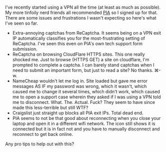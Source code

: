 I've recently started using a VPN all the time (at least as much as possible). My more tinfoily nerd friends all recommended [PIA](https://www.privateinternetaccess.com/) so I signed up for that. There are some issues and frustrations I wasn't expecting so here's what I've seen so far.

- Extra-annoying captchas from ReCaptcha. It seems being on a VPN exit IP automatically classifies you for the most-frustrating setting of ReCaptcha. I've seen this even on PIA's own tech support form submission.
- ReCaptcha on browsing CloudFlare HTTPS sites. This one really shocked me. Just to browse (HTTPS GET) a site on cloudflare, I'm prompted to complete a captcha. I can barely stand captchas when I need to submit an important form, but just to read a site? No thanks. ⌘-w.
- NameCheap wouldn't let me log in. Site loaded but gave me error messages AS IF my password was wrong, which it wasn't, which caused me to change it several times, which didn't work, which caused me to open a support case wherein they asked if I was using a VPN told me to disconnect. What. The. Actual. Fuck? They seem to have since made this less-terrible but still WTF?
- Craigslist just straight up blocks all PIA exit IPs. Total dead end.
- PIA seems to not be that good about reconnecting when you close your laptop and open it in a different wifi network. The icon still shows it is connected but it is in fact not and you have to manually disconnect and reconnect to get back online.

Any pro tips to help out with this?
